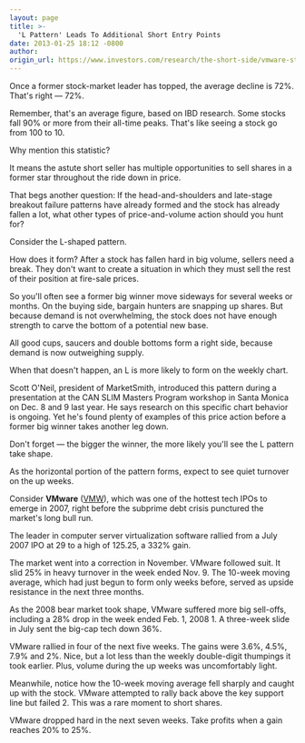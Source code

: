 ```yaml
---
layout: page
title: >-
  'L Pattern' Leads To Additional Short Entry Points
date: 2013-01-25 18:12 -0800
author: 
origin_url: https://www.investors.com/research/the-short-side/vmware-stock-market-investing-virtualization-software
---
```





Once a former stock-market leader has topped, the average decline is 72%. That's right — 72%.

  

Remember, that's an average figure, based on IBD research. Some stocks fall 90% or more from their all-time peaks. That's like seeing a stock go from 100 to 10.

  

Why mention this statistic?

  

It means the astute short seller has multiple opportunities to sell shares in a former star throughout the ride down in price.

  

That begs another question: If the head-and-shoulders and late-stage breakout failure patterns have already formed and the stock has already fallen a lot, what other types of price-and-volume action should you hunt for?

  

Consider the L-shaped pattern.

  

How does it form? After a stock has fallen hard in big volume, sellers need a break. They don't want to create a situation in which they must sell the rest of their position at fire-sale prices.

  

So you'll often see a former big winner move sideways for several weeks or months. On the buying side, bargain hunters are snapping up shares. But because demand is not overwhelming, the stock does not have enough strength to carve the bottom of a potential new base.

  

All good cups, saucers and double bottoms form a right side, because demand is now outweighing supply.

  

When that doesn't happen, an L is more likely to form on the weekly chart.

  

Scott O'Neil, president of MarketSmith, introduced this pattern during a presentation at the CAN SLIM Masters Program workshop in Santa Monica on Dec. 8 and 9 last year. He says research on this specific chart behavior is ongoing. Yet he's found plenty of examples of this price action before a former big winner takes another leg down.

  

Don't forget — the bigger the winner, the more likely you'll see the L pattern take shape.

  

As the horizontal portion of the pattern forms, expect to see quiet turnover on the up weeks.

  

Consider **VMware** ([VMW](https://research.investors.com/quote.aspx?symbol=VMW)), which was one of the hottest tech IPOs to emerge in 2007, right before the subprime debt crisis punctured the market's long bull run.

  

The leader in computer server virtualization software rallied from a July 2007 IPO at 29 to a high of 125.25, a 332% gain.

  

The market went into a correction in November. VMware followed suit. It slid 25% in heavy turnover in the week ended Nov. 9. The 10-week moving average, which had just begun to form only weeks before, served as upside resistance in the next three months.

  

As the 2008 bear market took shape, VMware suffered more big sell-offs, including a 28% drop in the week ended Feb. 1, 2008 1. A three-week slide in July sent the big-cap tech down 36%.

  

VMware rallied in four of the next five weeks. The gains were 3.6%, 4.5%, 7.9% and 2%. Nice, but a lot less than the weekly double-digit thumpings it took earlier. Plus, volume during the up weeks was uncomfortably light.

  

Meanwhile, notice how the 10-week moving average fell sharply and caught up with the stock. VMware attempted to rally back above the key support line but failed 2. This was a rare moment to short shares.

  

VMware dropped hard in the next seven weeks. Take profits when a gain reaches 20% to 25%.




